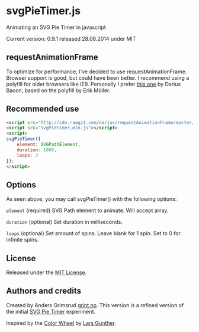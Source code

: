 svgPieTimer.js
================

Animating an SVG Pie Timer in javascript

Current version: 0.9.1 released 28.08.2014 under MIT

requestAnimationFrame
---------------
To optimize for performance, I've decided to use requestAnimationFrame. Browser support is good, but could have been better. I recommend using a polyfill for older browsers like IE9. Personally I prefer [this one](https://github.com/darius/requestAnimationFrame) by Darius Bacon, based on the polyfill by Erik Möller.


Recommended use
---------------

```html
<script src="http://cdn.rawgit.com/darius/requestAnimationFrame/master/requestAnimationFrame.min.js"></script>
<script src="svgPieTimer.min.js"></script>
<script>
svgPieTimer({
    element: SVGPathElement,
    duration: 1000,
    loops: 2
});
</script>
```


Options
---------------

As seen above, you may call svgPieTimer() with the following options:

`element` (required) SVG Path element to animate. Will accept array.

`duration` (optional) Set duration in milliseconds.

`loops` (optional) Set amount of spins. Leave blank for 1 spin. Set to 0 for infinite spins.


License
---------------
Released under the [MIT License](http://opensource.org/licenses/mit-license.php).


Authors and credits
---------------
Created by Anders Grimsrud [grint.no](http://grint.no). This version is a refined version of the initial [SVG Pie Timer](http://codepen.io/agrimsrud/pen/EmCoa) experiment.

Inspired by the [Color Wheel](Thttp://itpastorn.github.io/webbteknik/future-stuff/svg/color-wheel.html) by [Lars Gunther](https://github.com/itpastorn).